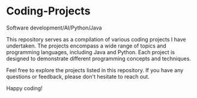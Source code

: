 # Coding-Projects
Software development/AI/Python/Java

This repository serves as a compilation of various coding projects I have undertaken. The projects encompass a wide range of topics and programming languages, including Java and Python. Each project is designed to demonstrate different programming concepts and techniques.

Feel free to explore the projects listed in this repository. If you have any questions or feedback, please don't hesitate to reach out.

Happy coding!
